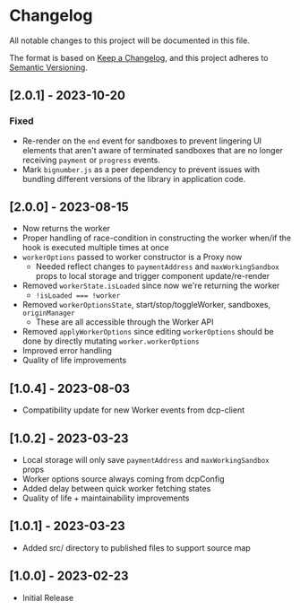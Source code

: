 # Changelog

All notable changes to this project will be documented in this file.

The format is based on [Keep a Changelog](https://keepachangelog.com/), and this project adheres to
[Semantic Versioning](https://semver.org/).

## [2.0.1] - 2023-10-20

### Fixed

- Re-render on the `end` event for sandboxes to prevent lingering UI elements that aren't aware of
  terminated sandboxes that are no longer receiving `payment` or `progress` events.
- Mark `bignumber.js` as a peer dependency to prevent issues with bundling different versions of the
  library in application code.

## [2.0.0] - 2023-08-15

- Now returns the worker
- Proper handling of race-condition in constructing the worker when/if the hook is executed multiple
  times at once
- `workerOptions` passed to worker constructor is a Proxy now
  - Needed reflect changes to `paymentAddress` and `maxWorkingSandbox` props to local storage and
    trigger component update/re-render
- Removed `workerState.isLoaded` since now we're returning the worker
  - `!isLoaded === !worker`
- Removed `workerOptionsState`, start/stop/toggleWorker, sandboxes, `originManager`
  - These are all accessible through the Worker API
- Removed `applyWorkerOptions` since editing `workerOptions` should be done by directly mutating
  `worker.workerOptions`
- Improved error handling
- Quality of life improvements

## [1.0.4] - 2023-08-03

- Compatibility update for new Worker events from dcp-client

## [1.0.2] - 2023-03-23

- Local storage will only save `paymentAddress` and `maxWorkingSandbox` props
- Worker options source always coming from dcpConfig
- Added delay between quick worker fetching states
- Quality of life + maintainability improvements

## [1.0.1] - 2023-03-23

- Added src/ directory to published files to support source map

## [1.0.0] - 2023-02-23

- Initial Release

